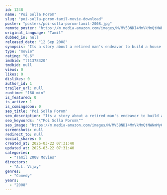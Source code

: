 ```yaml
---
id: 1248
name: "Poi Solla Porom"
slug: "poi-solla-porom-tamil-movie-download"
poster: "posters/poi-solla-porom-tamil-2008.jpg"
remote_poster: "https://m.media-amazon.com/images/M/MV5BNDI4MmVkMmQtNWNmMy00NjBhLTkzMGQtZjg0MTVlNGU2YTk2XkEyXkFqcGdeQXVyOTk3NTc2MzE@._V1_SX300.jpg"
original_language: "Tamil"
dubbed_in: null
released_date: "12 Sep 2008"
synopsis: "Its a story about a retired man's endeavor to build a house and the challenges faced by him. The film is a remake of the Bollywood cult film, Khosla Ka Ghosla. Sathyanathan has just retired and buys a plot. His son is against it a..."
type: "movie"
rating: "6.6"
imdbid: "tt1378320"
tmdbid: null
views: 0
likes: 0
dislikes: 0
author_id: 1
trailer_url: null
runtime: "160 min"
is_featured: 0
is_active: 1
is_comingsoon: 0
seo_title: "Poi Solla Porom"
seo_description: "Its a story about a retired man's endeavor to build a house and the challenges faced by him. The film is a remake of the Bollywood cult film, Khosla Ka Ghosla. Sathyanathan has just retired and buys a plot. His son is against it a..."
seo_keywords: "\"Poi Solla Porom\""
seo_image: "https://m.media-amazon.com/images/M/MV5BNDI4MmVkMmQtNWNmMy00NjBhLTkzMGQtZjg0MTVlNGU2YTk2XkEyXkFqcGdeQXVyOTk3NTc2MzE@._V1_SX300.jpg"
screenshots: null
redirect_to: null
social_shares: 0
created_at: 2025-03-22 07:31:40
updated_at: 2025-03-22 07:31:40
categories:
  - "Tamil 2008 Movies"
directors:
  - "A.L. Vijay"
genres:
  - "Comedy"
years:
  - "2008"
---
```

